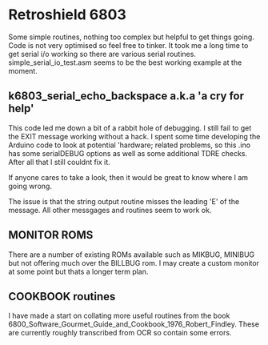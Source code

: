 # Retroshield 6803
 Some simple routines, nothing too complex but helpful to get things going.
 Code is not very optimised so feel free to tinker.
 It took me a long time to get serial i/o working so there are various serial routines.
 simple_serial_io_test.asm seems to be the best working example at the moment.
 
## k6803_serial_echo_backspace a.k.a 'a cry for help'

 This code led me down a bit of a rabbit hole of debugging. I still fail to get the EXIT message working without a hack.
 I spent some time developing the Arduino code to look at potential 'hardware; related problems, so this .ino has some serialDEBUG options as well as some additional TDRE checks.
 After all that I still couldnt fix it.
 
 If anyone cares to take a look, then it would be great to know where I am going wrong.
 
 The issue is that the string output routine misses the leading 'E' of the message. All other messgages and routines seem to work ok.
 
## MONITOR ROMS
 There are a number of existing ROMs available such as MIKBUG, MINIBUG but not offering much over the BILLBUG rom. I may create a custom monitor at some point but thats a longer term plan.
## COOKBOOK routines
 I have made a start on collating more useful routines from the book 6800_Software_Gourmet_Guide_and_Cookbook_1976_Robert_Findley.
 These are currently roughly transcribed from OCR so contain some errors. 

